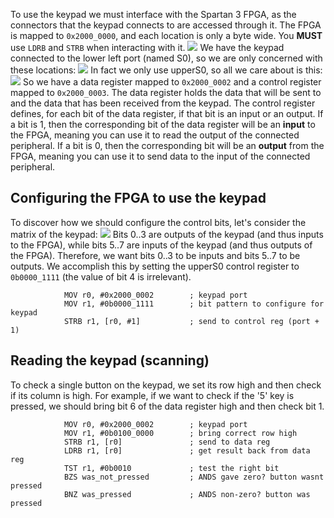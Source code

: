 To use the keypad we must interface with the Spartan 3 FPGA, as the connectors that the keypad connects to are accessed through it. 
The FPGA is mapped to `0x2000_0000`, and each location is only a byte wide. You **MUST** use `LDRB` and `STRB` when interacting with it.
![](Pasted%20image%2020230315154347.png)
We have the keypad connected to the lower left port (named S0), so we are only concerned with these locations:
![](Pasted%20image%2020230315154822.png)
In fact we only use upperS0, so all we care about is this:
![](Pasted%20image%2020230315155011.png)
So we have a data register mapped to `0x2000_0002` and a control register mapped to `0x2000_0003`.
The data register holds the data that will be sent to and the data that has been received from the keypad.
The control register defines, for each bit of the data register, if that bit is an input or an output. If a bit is 1, then the corresponding bit of the data register will be an **input** to the FPGA, meaning you can use it to read the output of the connected peripheral. If a bit is 0, then the corresponding bit will be an **output** from the FPGA, meaning you can use it to send data to the input of the connected peripheral.

## Configuring the FPGA to use the keypad
To discover how we should configure the control bits, let's consider the matrix of the keypad:
![](Pasted%20image%2020230315154332.png)
Bits 0..3 are outputs of the keypad (and thus inputs to the FPGA), while bits 5..7 are inputs of the keypad (and thus outputs of the FPGA). Therefore, we want bits 0..3 to be inputs and bits 5..7 to be outputs. We accomplish this by setting the upperS0 control register to `0b0000_1111` (the value of bit 4 is irrelevant).

```arm
			MOV r0, #0x2000_0002        ; keypad port
			MOV r1, #0b0000_1111        ; bit pattern to configure for keypad
			STRB r1, [r0, #1]           ; send to control reg (port + 1)
```

## Reading the keypad (scanning)
To check a single button on the keypad, we set its row high and then check if its column is high. For example, if we want to check if the '5' key is pressed, we should bring bit 6 of the data register high and then check bit 1.

```arm
			MOV r0, #0x2000_0002        ; keypad port
			MOV r1, #0b0100_0000        ; bring correct row high
			STRB r1, [r0]               ; send to data reg
			LDRB r1, [r0]               ; get result back from data reg
			TST r1, #0b0010             ; test the right bit
			BZS was_not_pressed         ; ANDS gave zero? button wasnt pressed
			BNZ was_pressed             ; ANDS non-zero? button was pressed
```
